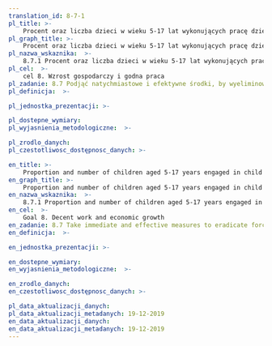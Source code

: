 ```yaml
---
translation_id: 8-7-1
pl_title: >-
    Procent oraz liczba dzieci w wieku 5-17 lat wykonujących pracę dzieci, według płci i wieku
pl_graph_title: >-
    Procent oraz liczba dzieci w wieku 5-17 lat wykonujących pracę dzieci, według płci i wieku
pl_nazwa_wskaznika:  >-
    8.7.1 Procent oraz liczba dzieci w wieku 5-17 lat wykonujących pracę dzieci, według płci i wieku
pl_cel:  >-
    cel 8. Wzrost gospodarczy i godna praca
pl_zadanie: 8.7 Podjąć natychmiastowe i efektywne środki, by wyeliminować przymusową pracę, współczesne formy niewolnictwa i handel ludźmi  zakazać i wyeliminować najgorsze formy pracy dzieci, w tym rekrutację i wykorzystywanie dzieci-żołnierzy. Do 2025 roku wyeliminować pracę dzieci we wszystkich jej formach
pl_definicja:  >-

pl_jednostka_prezentacji: >-

pl_dostepne_wymiary:
pl_wyjasnienia_metodologiczne:  >-

pl_zrodlo_danych:
pl_czestotliwosc_dostępnosc_danych: >-

en_title: >-
    Proportion and number of children aged 5-17 years engaged in child labour, by sex and age
en_graph_title: >-
    Proportion and number of children aged 5-17 years engaged in child labour, by sex and age
en_nazwa_wskaznika:  >-
    8.7.1 Proportion and number of children aged 5-17 years engaged in child labour, by sex and age
en_cel:  >-
    Goal 8. Decent work and economic growth
en_zadanie: 8.7 Take immediate and effective measures to eradicate forced labour, end modern slavery and human trafficking and secure the prohibition and elimination of the worst forms of child labour, including recruitment and use of child soldiers, and by 2025 end child labour in all its forms
en_definicja:  >-

en_jednostka_prezentacji: >-

en_dostepne_wymiary:
en_wyjasnienia_metodologiczne:  >-

en_zrodlo_danych:
en_czestotliwosc_dostępnosc_danych: >-

pl_data_aktualizacji_danych:
pl_data_aktualizacji_metadanych: 19-12-2019
en_data_aktualizacji_danych:
en_data_aktualizacji_metadanych: 19-12-2019
---
```

